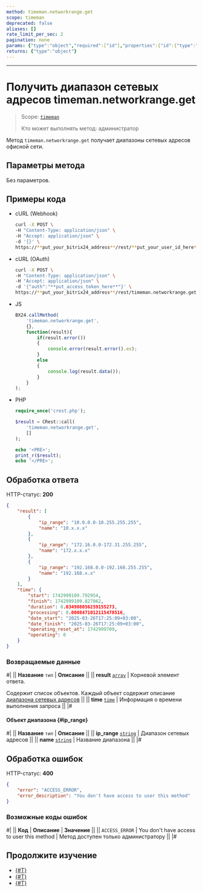 ```yaml
---
method: timeman.networkrange.get
scope: timeman
deprecated: false
aliases: []
rate_limit_per_sec: 2
pagination: none
params: {"type":"object","required":["id"],"properties":{"id":{"type":"integer"}}}
returns: {"type":"object"}
---
```



---

# Получить диапазон сетевых адресов timeman.networkrange.get

> Scope: [`timeman`](../../scopes/permissions.md)
>
> Кто может выполнять метод: администратор

Метод `timeman.networkrange.get` получает диапазоны сетевых адресов офисной сети.

## Параметры метода

Без параметров.

## Примеры кода





- cURL (Webhook)

    ```bash
    curl -X POST \
    -H "Content-Type: application/json" \
    -H "Accept: application/json" \
    -d '{}' \
    https://**put_your_bitrix24_address**/rest/**put_your_user_id_here**/**put_your_webhook_here**/timeman.networkrange.get
    ```

- cURL (OAuth)

    ```bash
    curl -X POST \
    -H "Content-Type: application/json" \
    -H "Accept: application/json" \
    -d '{"auth":"**put_access_token_here**"}' \
    https://**put_your_bitrix24_address**/rest/timeman.networkrange.get
    ```

- JS

    ```js
    BX24.callMethod(
        'timeman.networkrange.get',
        {},
        function(result){
            if(result.error())
            {
                console.error(result.error().ex);
            }
            else
            {
                console.log(result.data());
            }
        }
    );
    ```

- PHP

    ```php
    require_once('crest.php');

    $result = CRest::call(
        'timeman.networkrange.get',
        []
    );

    echo '<PRE>';
    print_r($result);
    echo '</PRE>';
    ```



## Обработка ответа

HTTP-статус: **200**

```json
{
    "result": [
        {
            "ip_range": "10.0.0.0-10.255.255.255",
            "name": "10.x.x.x"
        },
        {
            "ip_range": "172.16.0.0-172.31.255.255",
            "name": "172.x.x.x"
        },
        {
            "ip_range": "192.168.0.0-192.168.255.255",
            "name": "192.168.x.x"
        }
    ],
    "time": {
        "start": 1742999109.792954,
        "finish": 1742999109.827862,
        "duration": 0.034908056259155273,
        "processing": 0.0008471012115478516,
        "date_start": "2025-03-26T17:25:09+03:00",
        "date_finish": "2025-03-26T17:25:09+03:00",
        "operating_reset_at": 1742999709,
        "operating": 0
    }
}
```

### Возвращаемые данные

#|
|| **Название**
`тип` | **Описание** ||
|| **result**
[`array`](../../data-types.md) | Корневой элемент ответа.

Содержит список объектов. Каждый объект содержит описание [диапазона сетевых адресов](#ip_range) ||
|| **time**
[`time`](../../data-types.md#time) | Информация о времени выполнения запроса ||
|#

#### Объект диапазона {#ip_range}

#|
|| **Название**
`тип` | **Описание** ||
|| **ip_range**
 [`string`](../../data-types.md) | Диапазон сетевых адресов ||
|| **name**
 [`string`](../../data-types.md) | Название диапазона ||
|#

## Обработка ошибок

HTTP-статус: **400**

```json
{
    "error": "ACCESS_ERROR",
    "error_description": "You don't have access to user this method"
}
```



### Возможные коды ошибок

#|
|| **Код** | **Описание** | **Значение** ||
|| `ACCESS_ERROR` | You don't have access to user this method | Метод доступен только администратору ||
|#



## Продолжите изучение 

- [{#T}](./index.md)
- [{#T}](./timeman-networkrange-set.md)
- [{#T}](./timeman-networkrange-check.md)
